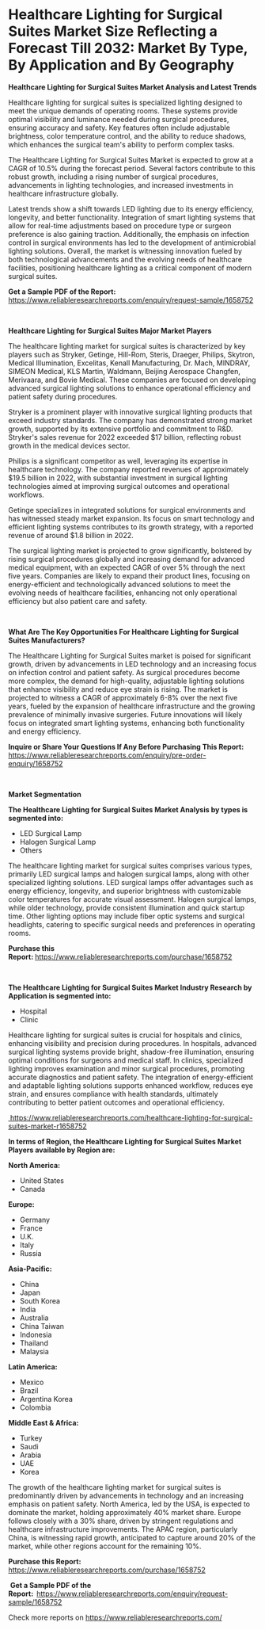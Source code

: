 <p><h1>Healthcare Lighting for Surgical Suites Market Size Reflecting a Forecast Till 2032: Market By Type, By Application and By Geography</h1></p><p><strong>Healthcare Lighting for Surgical Suites Market Analysis and Latest Trends</strong></p>
<p><p>Healthcare lighting for surgical suites is specialized lighting designed to meet the unique demands of operating rooms. These systems provide optimal visibility and luminance needed during surgical procedures, ensuring accuracy and safety. Key features often include adjustable brightness, color temperature control, and the ability to reduce shadows, which enhances the surgical team's ability to perform complex tasks.</p><p>The Healthcare Lighting for Surgical Suites Market is expected to grow at a CAGR of 10.5% during the forecast period. Several factors contribute to this robust growth, including a rising number of surgical procedures, advancements in lighting technologies, and increased investments in healthcare infrastructure globally. </p><p>Latest trends show a shift towards LED lighting due to its energy efficiency, longevity, and better functionality. Integration of smart lighting systems that allow for real-time adjustments based on procedure type or surgeon preference is also gaining traction. Additionally, the emphasis on infection control in surgical environments has led to the development of antimicrobial lighting solutions. Overall, the market is witnessing innovation fueled by both technological advancements and the evolving needs of healthcare facilities, positioning healthcare lighting as a critical component of modern surgical suites.</p></p>
<p><strong>Get a Sample PDF of the Report:&nbsp;</strong> <a href="https://www.reliableresearchreports.com/enquiry/request-sample/1658752?utm_campaign=3322&utm_medium=2&utm_source=Github&utm_content=ia&utm_term=23032025&utm_id=healthcare-lighting-for-surgical-suites">https://www.reliableresearchreports.com/enquiry/request-sample/1658752</a></p>
<p>&nbsp;</p>
<p><strong>Healthcare Lighting for Surgical Suites Major Market Players</strong></p>
<p><p>The healthcare lighting market for surgical suites is characterized by key players such as Stryker, Getinge, Hill-Rom, Steris, Draeger, Philips, Skytron, Medical Illumination, Excelitas, Kenall Manufacturing, Dr. Mach, MINDRAY, SIMEON Medical, KLS Martin, Waldmann, Beijing Aerospace Changfen, Merivaara, and Bovie Medical. These companies are focused on developing advanced surgical lighting solutions to enhance operational efficiency and patient safety during procedures.</p><p>Stryker is a prominent player with innovative surgical lighting products that exceed industry standards. The company has demonstrated strong market growth, supported by its extensive portfolio and commitment to R&D. Stryker's sales revenue for 2022 exceeded $17 billion, reflecting robust growth in the medical devices sector.</p><p>Philips is a significant competitor as well, leveraging its expertise in healthcare technology. The company reported revenues of approximately $19.5 billion in 2022, with substantial investment in surgical lighting technologies aimed at improving surgical outcomes and operational workflows.</p><p>Getinge specializes in integrated solutions for surgical environments and has witnessed steady market expansion. Its focus on smart technology and efficient lighting systems contributes to its growth strategy, with a reported revenue of around $1.8 billion in 2022.</p><p>The surgical lighting market is projected to grow significantly, bolstered by rising surgical procedures globally and increasing demand for advanced medical equipment, with an expected CAGR of over 5% through the next five years. Companies are likely to expand their product lines, focusing on energy-efficient and technologically advanced solutions to meet the evolving needs of healthcare facilities, enhancing not only operational efficiency but also patient care and safety.</p></p>
<p>&nbsp;</p>
<p><strong>What Are The Key Opportunities For Healthcare Lighting for Surgical Suites Manufacturers?</strong></p>
<p><p>The Healthcare Lighting for Surgical Suites market is poised for significant growth, driven by advancements in LED technology and an increasing focus on infection control and patient safety. As surgical procedures become more complex, the demand for high-quality, adjustable lighting solutions that enhance visibility and reduce eye strain is rising. The market is projected to witness a CAGR of approximately 6-8% over the next five years, fueled by the expansion of healthcare infrastructure and the growing prevalence of minimally invasive surgeries. Future innovations will likely focus on integrated smart lighting systems, enhancing both functionality and energy efficiency.</p></p>
<p><strong>Inquire or Share Your Questions If Any Before Purchasing This Report:</strong> <a href="https://www.reliableresearchreports.com/enquiry/pre-order-enquiry/1658752?utm_campaign=3322&utm_medium=2&utm_source=Github&utm_content=ia&utm_term=23032025&utm_id=healthcare-lighting-for-surgical-suites">https://www.reliableresearchreports.com/enquiry/pre-order-enquiry/1658752</a></p>
<p>&nbsp;</p>
<p><strong>Market Segmentation</strong></p>
<p><strong>The Healthcare Lighting for Surgical Suites Market Analysis by types is segmented into:</strong></p>
<p><ul><li>LED Surgical Lamp</li><li>Halogen Surgical Lamp</li><li>Others</li></ul></p>
<p><p>The healthcare lighting market for surgical suites comprises various types, primarily LED surgical lamps and halogen surgical lamps, along with other specialized lighting solutions. LED surgical lamps offer advantages such as energy efficiency, longevity, and superior brightness with customizable color temperatures for accurate visual assessment. Halogen surgical lamps, while older technology, provide consistent illumination and quick startup time. Other lighting options may include fiber optic systems and surgical headlights, catering to specific surgical needs and preferences in operating rooms.</p></p>
<p><strong>Purchase this Report:&nbsp;</strong><a href="https://www.reliableresearchreports.com/purchase/1658752?utm_campaign=3322&utm_medium=2&utm_source=Github&utm_content=ia&utm_term=23032025&utm_id=healthcare-lighting-for-surgical-suites">https://www.reliableresearchreports.com/purchase/1658752</a></p>
<p>&nbsp;</p>
<p><strong>The Healthcare Lighting for Surgical Suites Market Industry Research by Application is segmented into:</strong></p>
<p><ul><li>Hospital</li><li>Clinic</li></ul></p>
<p><p>Healthcare lighting for surgical suites is crucial for hospitals and clinics, enhancing visibility and precision during procedures. In hospitals, advanced surgical lighting systems provide bright, shadow-free illumination, ensuring optimal conditions for surgeons and medical staff. In clinics, specialized lighting improves examination and minor surgical procedures, promoting accurate diagnostics and patient safety. The integration of energy-efficient and adaptable lighting solutions supports enhanced workflow, reduces eye strain, and ensures compliance with health standards, ultimately contributing to better patient outcomes and operational efficiency.</p></p>
<p><a href="https://www.reliableresearchreports.com/healthcare-lighting-for-surgical-suites-market-r1658752?utm_campaign=3322&utm_medium=2&utm_source=Github&utm_content=ia&utm_term=23032025&utm_id=healthcare-lighting-for-surgical-suites">&nbsp;https://www.reliableresearchreports.com/healthcare-lighting-for-surgical-suites-market-r1658752</a></p>
<p><strong>In terms of Region, the Healthcare Lighting for Surgical Suites Market Players available by Region are:</strong></p>
<p>
    <p> <strong> North America: </strong>
        <ul>
            <li>United States</li>
            <li>Canada</li>
        </ul>
        </p> 
    <p> <strong> Europe: </strong>
        <ul>
            <li>Germany</li>
            <li>France</li>
            <li>U.K.</li>
            <li>Italy</li>
            <li>Russia</li>
        </ul>
        </p> 
    <p> <strong> Asia-Pacific: </strong>
        <ul>
            <li>China</li>
            <li>Japan</li>
            <li>South Korea</li>
            <li>India</li>
            <li>Australia</li>
            <li>China Taiwan</li>
            <li>Indonesia</li>
            <li>Thailand</li>
            <li>Malaysia</li>
        </ul>
        </p> 
    <p> <strong> Latin America: </strong>
        <ul>
            <li>Mexico</li>
            <li>Brazil</li>
            <li>Argentina Korea</li>
            <li>Colombia</li>
        </ul>
        </p> 
    <p> <strong> Middle East & Africa: </strong>
        <ul>
            <li>Turkey</li>
            <li>Saudi</li>
            <li>Arabia</li>
            <li>UAE</li>
            <li>Korea</li>
        </ul>
    </p>
    </p>
<p><p>The growth of the healthcare lighting market for surgical suites is predominantly driven by advancements in technology and an increasing emphasis on patient safety. North America, led by the USA, is expected to dominate the market, holding approximately 40% market share. Europe follows closely with a 30% share, driven by stringent regulations and healthcare infrastructure improvements. The APAC region, particularly China, is witnessing rapid growth, anticipated to capture around 20% of the market, while other regions account for the remaining 10%.</p></p>
<p><strong>Purchase this Report: </strong><a href="https://www.reliableresearchreports.com/purchase/1658752?utm_campaign=3322&utm_medium=2&utm_source=Github&utm_content=ia&utm_term=23032025&utm_id=healthcare-lighting-for-surgical-suites">https://www.reliableresearchreports.com/purchase/1658752</a></p>
<p>&nbsp;<strong>Get a Sample PDF of the Report:&nbsp;&nbsp;</strong><a href="https://www.reliableresearchreports.com/enquiry/request-sample/1658752?utm_campaign=3322&utm_medium=2&utm_source=Github&utm_content=ia&utm_term=23032025&utm_id=healthcare-lighting-for-surgical-suites">https://www.reliableresearchreports.com/enquiry/request-sample/1658752</a></p>
<p><strong></strong></p>
<p>Check more reports on <a href="https://www.reliableresearchreports.com/?utm_campaign=3322&utm_medium=2&utm_source=Github&utm_content=ia&utm_term=23032025&utm_id=healthcare-lighting-for-surgical-suites">https://www.reliableresearchreports.com/</a></p>